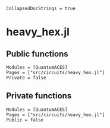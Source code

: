 ```@meta
CollapsedDocStrings = true
```

# heavy_hex.jl

## Public functions

```@autodocs; canonical=false
Modules = [QuantumACES]
Pages = ["src/circuits/heavy_hex.jl"]
Private = false
```

## Private functions

```@autodocs
Modules = [QuantumACES]
Pages = ["src/circuits/heavy_hex.jl"]
Public = false
```
